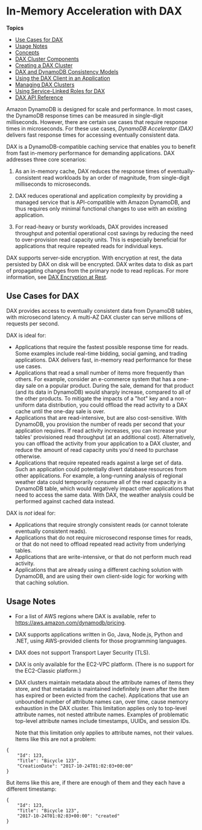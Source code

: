 # In\-Memory Acceleration with DAX<a name="DAX"></a>

**Topics**
+ [Use Cases for DAX](#DAX.use-cases)
+ [Usage Notes](#DAX.usage-notes)
+ [Concepts](DAX.concepts.md)
+ [DAX Cluster Components](DAX.concepts.cluster.md)
+ [Creating a DAX Cluster](DAX.create-cluster.md)
+ [DAX and DynamoDB Consistency Models](DAX.consistency.md)
+ [Using the DAX Client in an Application](DAX.client.md)
+ [Managing DAX Clusters](DAX.cluster-management.md)
+ [Using Service\-Linked Roles for DAX](using-service-linked-roles.md)
+ [DAX API Reference](DAX.api.md)

Amazon DynamoDB is designed for scale and performance\. In most cases, the DynamoDB response times can be measured in single\-digit milliseconds\. However, there are certain use cases that require response times in microseconds\. For these use cases, *DynamoDB Accelerator \(DAX\)* delivers fast response times for accessing eventually consistent data\. 

DAX is a DynamoDB\-compatible caching service that enables you to benefit from fast in\-memory performance for demanding applications\. DAX addresses three core scenarios:

1.  As an in\-memory cache, DAX reduces the response times of eventually\-consistent read workloads by an order of magnitude, from single\-digit milliseconds to microseconds\. 

1. DAX reduces operational and application complexity by providing a managed service that is API\-compatible with Amazon DynamoDB, and thus requires only minimal functional changes to use with an existing application\. 

1. For read\-heavy or bursty workloads, DAX provides increased throughput and potential operational cost savings by reducing the need to over\-provision read capacity units\. This is especially beneficial for applications that require repeated reads for individual keys\.

 DAX supports server\-side encryption\. With encryption at rest, the data persisted by DAX on disk will be encrypted\. DAX writes data to disk as part of propagating changes from the primary node to read replicas\. For more information, see [DAX Encryption at Rest](DAXEncryptionAtRest.md)\. 

## Use Cases for DAX<a name="DAX.use-cases"></a>

DAX provides access to eventually consistent data from DynamoDB tables, with microsecond latency\. A multi\-AZ DAX cluster can serve millions of requests per second\.

DAX is ideal for:
+ Applications that require the fastest possible response time for reads\. Some examples include real\-time bidding, social gaming, and trading applications\. DAX delivers fast, in\-memory read performance for these use cases\.
+ Applications that read a small number of items more frequently than others\. For example, consider an e\-commerce system that has a one\-day sale on a popular product\. During the sale, demand for that product \(and its data in DynamoDB\) would sharply increase, compared to all of the other products\. To mitigate the impacts of a "hot" key and a non\-uniform data distribution, you could offload the read activity to a DAX cache until the one\-day sale is over\.
+ Applications that are read\-intensive, but are also cost\-sensitive\. With DynamoDB, you provision the number of reads per second that your application requires\. If read activity increases, you can increase your tables' provisioned read throughput \(at an additional cost\)\. Alternatively, you can offload the activity from your application to a DAX cluster, and reduce the amount of read capacity units you'd need to purchase otherwise\.
+ Applications that require repeated reads against a large set of data\. Such an application could potentially divert database resources from other applications\. For example, a long\-running analysis of regional weather data could temporarily consume all of the read capacity in a DynamoDB table, which would negatively impact other applications that need to access the same data\. With DAX, the weather analysis could be performed against cached data instead\.

 DAX is *not* ideal for:
+ Applications that require strongly consistent reads \(or cannot tolerate eventually consistent reads\)\.
+ Applications that do not require microsecond response times for reads, or that do not need to offload repeated read activity from underlying tables\.
+ Applications that are write\-intensive, or that do not perform much read activity\.
+ Applications that are already using a different caching solution with DynamoDB, and are using their own client\-side logic for working with that caching solution\.

## Usage Notes<a name="DAX.usage-notes"></a>
+ For a list of AWS regions where DAX is available, refer to [https://aws\.amazon\.com/dynamodb/pricing](https://aws.amazon.com/dynamodb/pricing)\.
+ DAX supports applications written in Go, Java, Node\.js, Python and \.NET, using AWS\-provided clients for those programming languages\.
+ DAX does not support Transport Layer Security \(TLS\)\.
+ DAX is only available for the EC2\-VPC platform\. \(There is no support for the EC2\-Classic platform\.\)
+  DAX clusters maintain metadata about the attribute names of items they store, and that metadata is maintained indefinitely \(even after the item has expired or been evicted from the cache\)\. Applications that use an unbounded number of attribute names can, over time, cause memory exhaustion in the DAX cluster\. This limitation applies only to top\-level attribute names, not nested attribute names\. Examples of problematic top\-level attribute names include timestamps, UUIDs, and session IDs\. 

   Note that this limitation only applies to attribute names, not their values\. Items like this are not a problem: 

  ```
  {
      "Id": 123,
      "Title": "Bicycle 123",
      "CreationDate": "2017-10-24T01:02:03+00:00"
  }
  ```

   But items like this are, if there are enough of them and they each have a different timestamp: 

  ```
  {
      "Id": 123,
      "Title": "Bicycle 123",
      "2017-10-24T01:02:03+00:00": "created"
  }
  ```